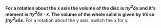 **For a rotation about the x axis the volume of the disc is $\pi y^{2}\delta x$ and it's moment is $\pi y^{2}\delta x\cdot x$. The volume of the whole solid is given by $V\bar{x}$ so $\int{\pi y^{2}x\delta x}$**. For a rotation about the y axis, switch the x for y.

